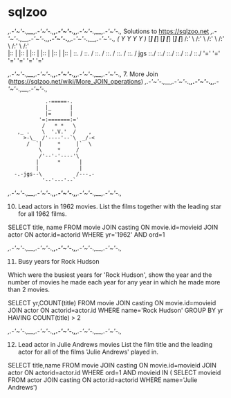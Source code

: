 # sqlzoo
_,.-'~'-.,__,.-'~'-.,__,.-'~'-.,__,.-'~'-.,__,.-'~'-.,_
Solutions to https://sqlzoo.net
_,.-'~'-.,__,.-'~'-.,__,.-'~'-.,__,.-'~'-.,__,.-'~'-.,_
       _(_      _Y_      _Y_      _Y_      _Y_      _)_
      [___]    [___]    [___]    [___]    [___]    [___]
      /:' \    /:' \    /:' \    /:' \    /:' \    /:' \
     |::   |  |::   |  |::   |  |::   |  |::   |  |::   |
     \::.  /  \::.  /  \::.  /  \::.  /  \::.  /  \::.  /
 jgs  \::./    \::./    \::./    \::./    \::./    \::./
       '='      '='      '='      '='      '='      '='

_,.-'~'-.,__,.-'~'-.,__,.-'~'-.,__,.-'~'-.,__,.-'~'-.,_
7. More Join (https://sqlzoo.net/wiki/More_JOIN_operations)
_,.-'~'-.,__,.-'~'-.,__,.-'~'-.,__,.-'~'-.,__,.-'~'-.,_

                .-=====-.
                |_      |
                |=      |
              '=:=======:='
               /   * *   \
       ,_ .    \  '.V.'  /    ,
         >-\_  /'----'--`\  _/-<
          /  `|     *     |`  \
              \     *     /
              /'--'-'----'\
             |      *      |
             |             |
      -.-jgs--\           /---.-
               '--'---'--`
               
 _,.-'~'-.,__,.-'~'-.,__,.-'~'-.,__,.-'~'-.,__,.-'~'-.,_
 
 10. Lead actors in 1962 movies.
 List the films together with the leading star for all 1962 films. 
 
 SELECT title, name FROM
 movie JOIN casting ON movie.id=movieid 
       JOIN actor ON actor.id=actorid
 WHERE yr='1962' AND ord=1
 
 
 _,.-'~'-.,__,.-'~'-.,__,.-'~'-.,__,.-'~'-.,__,.-'~'-.,_
 
 11. Busy years for Rock Hudson
 
 Which were the busiest years for 'Rock Hudson', show the year 
 and the number of movies he made each year for any year in which he made more than 2 movies. 
 
 SELECT yr,COUNT(title) FROM
 movie JOIN casting ON movie.id=movieid
       JOIN actor   ON actorid=actor.id
 WHERE name='Rock Hudson'
 GROUP BY yr
 HAVING COUNT(title) > 2
 
 
 _,.-'~'-.,__,.-'~'-.,__,.-'~'-.,__,.-'~'-.,__,.-'~'-.,_
 
 12. Lead actor in Julie Andrews movies
 List the film title and the leading actor for all of the films 'Julie Andrews' played in.
 
 SELECT title,name FROM
 movie JOIN casting ON movie.id=movieid
      JOIN actor   ON actorid=actor.id
 WHERE ord=1 AND movieid IN (
 SELECT movieid FROM actor 
 JOIN casting ON actor.id=actorid
 WHERE name='Julie Andrews')
